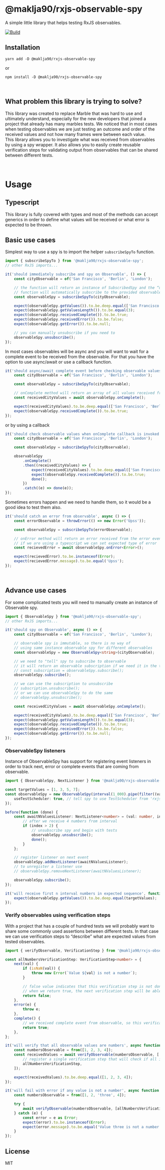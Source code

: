# @maklja90/rxjs-observable-spy

A simple little library that helps testing RxJS observables.

[![Build](https://github.com/maklja/rxjs-observable-spy/actions/workflows/observable-spy-release.yml/badge.svg?branch=master)](https://github.com/maklja/rxjs-observable-spy/actions/workflows/observable-spy-release.yml)

## Installation

```console
yarn add -D @maklja90/rxjs-observable-spy
```

or

```console
npm install -D @maklja90/rxjs-observable-spy
```

<br/>

## What problem this library is trying to solve?

This library was created to replace Marble that was hard to use and ultimately understand, especially for the new developers that joined a project that already has many marbles tests.
We noticed that in most cases when testing observables we are just testing an outcome and order of the received values and not how many frames were between each value.<br/>
This library allows you to investigate what was received from observables by using a spy wrapper. It also allows you to easily create reusable verification steps for validating output from observables that can be shared between different tests.

<br/>

# Usage

## Typescript

This library is fully covered with types and most of the methods can accept generics in order to
define what values will be received or what error is expected to be thrown.

## Basic use cases

Simplest way to use a spy is to import the helper `subscribeSpyTo` function.

```js
import { subscribeSpyTo } from '@maklja90/rxjs-observable-spy';
// other RxJS imports...

it('should immediately subscribe and spy on Observable', () => {
	const cityObservable = of('San Francisco', 'Berlin', 'London');

	// the function will return an instance of SubscribedSpy and the “under a hood”
	// function will automatically subscribe to the provided observable.
	const observableSpy = subscribeSpyTo(cityObservable);

	expect(observableSpy.getValues()).to.be.deep.equal(['San Francisco', 'Berlin', 'London']);
	expect(observableSpy.getValuesLength()).to.be.equal(3);
	expect(observableSpy.receivedComplete()).to.be.true;
	expect(observableSpy.receivedError()).to.be.false;
	expect(observableSpy.getError()).to.be.null;

	// you can manually unsubscribe if you need to
	observableSpy.unsubscribe();
});
```

In most cases observables will be async and you will want to wait for a complete event to be received from the observable. For that you have the option to use async/await or use a callback function.

```js
it('should async/await complete event before checking observable values', async () => {
	const cityObservable = of('San Francisco', 'Berlin', 'London');

	const observableSpy = subscribeSpyTo(cityObservable);

	// onComplete method will return an array of all values received from the next event
	const receivedCityValues = await observableSpy.onComplete();

	expect(receivedCityValues).to.be.deep.equal(['San Francisco', 'Berlin', 'London']);
	expect(observableSpy.receivedComplete()).to.be.true;
});
```

or by using a callback

```js
it('should check observable values when onComplete callback is invoked', (done) => {
	const cityObservable = of('San Francisco', 'Berlin', 'London');

	const observableSpy = subscribeSpyTo(cityObservable);

	observableSpy
		.onComplete()
		.then((receivedCityValues) => {
			expect(receivedCityValues).to.be.deep.equal(['San Francisco', 'Berlin', 'London']);
			expect(observableSpy.receivedComplete()).to.be.true;
			done();
		})
		.catch((e) => done(e));
});
```

Sometimes errors happen and we need to handle them, so it would be a good idea to test them also.

```ts
it('should catch an error from observable', async () => {
	const errorObservable = throwError(() => new Error('Upss'));

	const observableSpy = subscribeSpyTo(errorObservable);

	// onError method will return an error received from the error event
	// if we are using a typescript we can set expected type of error
	const recievedError = await observableSpy.onError<Error>();

	expect(recievedError).to.be.instanceof(Error);
	expect(recievedError.message).to.be.equal('Upss');
});
```

<br/>

## Advance use cases

For some complicated tests you will need to manually create an instance of Observable spy.

```ts
import { ObservableSpy } from '@maklja90/rxjs-observable-spy';
// other RxJS imports...

it('should spy on Observable', async () => {
	const cityObservable = of('San Francisco', 'Berlin', 'London');

	// observable spy is immutable, so there is no way of
	// using same instance observable spy for different observables
	const observableSpy = new ObservableSpy<string>(cityObservable);

	// we need to "tell" spy to subscribe to observable
	// it will return an observable subscription if we need it in the tests
	// const subscription = observableSpy.subscribe();
	observableSpy.subscribe();

	// we can use the subscription to unsubscribe
	// subscription.unsubscribe();
	// or we can use observableSpy to do the same
	// observableSpy.unsubscribe();

	const receivedCityValues = await observableSpy.onComplete();

	expect(receivedCityValues).to.be.deep.equal(['San Francisco', 'Berlin', 'London']);
	expect(observableSpy.getValuesLength()).to.be.equal(3);
	expect(observableSpy.receivedComplete()).to.be.true;
	expect(observableSpy.receivedError()).to.be.false;
	expect(observableSpy.getError()).to.be.null;
});
```

### ObservableSpy listeners

Instance of ObservableSpy has support for registering event listeners in order to track next, error or complete events that are coming from observable.

```ts
import { ObservableSpy, NextListener } from '@maklja90/rxjs-observable-spy';

const targetValues = [1, 3, 5, 7];
const observableSpy = new ObservableSpy(interval(1_000).pipe(filter((val) => val % 2 === 1)), {
	useTestScheduler: true, // tell spy to use TestScheduler from 'rxjs/testing' to "speed up" interval
});

before(function (done) {
	const awaitNValuesListener: NextListener<number> = (val: number, index: number) => {
		// after we receive 4 numbers from interval
		if (index > 2) {
			// unsubscribe spy and begin with tests
			observableSpy.unsubscribe();
			done();
		}
	};

	// register listener on next event
	observableSpy.addNextListener(awaitNValuesListener);
	// to unregister a listener use
	// observableSpy.removeNextListener(awaitNValuesListener);

	observableSpy.subscribe();
});

it('will receive first n interval numbers in expected sequence', function () {
	expect(observableSpy.getValues()).to.be.deep.equal(targetValues);
});
```

### Verify observables using verification steps

With a project that has a couple of hundred tests we will probably want to share some commonly used assertions between different tests. In that case we can use verification steps to “describe” what are expected values from tested observables.

```ts
import { verifyObservable, VerificationStep } from '@maklja90/rxjs-observable-spy';

const allNumbersVerificationStep: VerificationStep<number> = {
	next(val) {
		if (isNaN(val)) {
			throw new Error(`Value ${val} is not a number`);
		}

		// false value indicates that this verification step is not done
		// when we return true, the next verification step will be able to proceed
		return false;
	},
	error(e) {
		throw e;
	},
	complete() {
		// we received complete event from observable, so this verification step is finished
		return true;
	},
};

it('will verify that all observable values are numbers', async function () {
	const numbersObservable = from([1, 2, 3, 4]);
	const receivedValues = await verifyObservable(numbersObservable, [
		// register a single verification step that will check if all incoming values are numbers
		allNumbersVerificationStep,
	]);

	expect(receivedValues).to.be.deep.equal([1, 2, 3, 4]);
});

it('will fail with error if any value is not a number', async function () {
	const numbersObservable = from([1, 2, 'three', 4]);

	try {
		await verifyObservable(numbersObservable, [allNumbersVerificationStep]);
	} catch (e) {
		const error = e as Error;
		expect(error).to.be.instanceof(Error);
		expect(error.message).to.be.equal('Value three is not a number');
	}
});
```

## License

MIT
